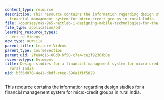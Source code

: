 ```yaml
---
content_type: resource
description: This resource contains the information regarding design studies for a
  financial management system for micro-credit groups in rural India.
file: /courses/mas-965-nextlab-i-designing-mobile-technologies-for-the-next-billion-users-fall-2008/b556d0704e41dbdfc0ee596a1f1f5829_MITMAS_965F08_Lec12_pp.pdf
file_type: application/pdf
learning_resource_types:
- Lecture Videos
ocw_type: OCWFile
parent_title: Lecture Videos
parent_type: CourseSection
parent_uid: 2fea8c16-00d0-bf58-c7a4-ce2f92360b8e
resourcetype: Document
title: Design studies for a financial management system for micro-credit groups in
  rural India
uid: b556d070-4e41-dbdf-c0ee-596a1f1f5829
---
```

This resource contains the information regarding design studies for a financial management system for micro-credit groups in rural India.

